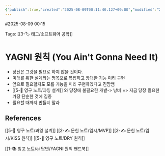 ```yaml
---
{"publish":true,"created":"2025-08-09T00:11:40.127+09:00","modified":"2025-08-09T00:15:45.852+09:00","cssclasses":""}
---
```


#2025-08-09 00:15

Tags: [[3-🏷️ 태그/소프트웨어 공학]]

# YAGNI 원칙 (You Ain't Gonna Need It)
- 당신은 그것을 필요로 하지 않을 것이다.
- 미래를 위한 설계라는 명목으로 복잡하고 방대한 기능 미리 구현
- 앞으로 필요할지도 모를 기능을 미리 구현하겠다고 진땀뺌
-  [[5-💎 영구 노트/과잉 설계]] 와 당장에 불필요한 개발-> 낭비 => 지금 당장 필요한 가장 단순한 것에 집중
- 필요할 때까지 만들지 말라

## References
[[5-💎 영구 노트/과잉 설계]]
[[2-✍️ 문헌 노트/임시/MVP]]
[[2-✍️ 문헌 노트/임시/KISS 원칙]]
[[5-💎 영구 노트/DRY 원칙]]

[[1-📚 참고 노트/ai 답변/YAGNI 원칙 핸드북]]
